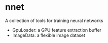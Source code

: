 # nnet
A collection of tools for training neural networks

  - GpuLoader: a GPU feature extraction buffer
  - ImageData: a flexible image dataset
